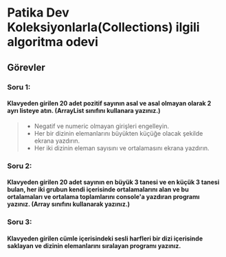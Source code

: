# Patika Dev Koleksiyonlarla(Collections) ilgili algoritma odevi
## Görevler
### **Soru 1:** 
#### Klavyeden girilen 20 adet pozitif sayının asal ve asal olmayan olarak 2 ayrı listeye atın. (ArrayList sınıfını kullanara yazınız.)

> - Negatif ve numeric olmayan girişleri engelleyin.
> - Her bir dizinin elemanlarını büyükten küçüğe olacak şekilde ekrana yazdırın.
> - Her iki dizinin eleman sayısını ve ortalamasını ekrana yazdırın.

### **Soru 2:**
#### Klavyeden girilen 20 adet sayının en büyük 3 tanesi ve en küçük 3 tanesi bulan, her iki grubun kendi içerisinde ortalamalarını alan ve bu ortalamaları ve ortalama toplamlarını console'a yazdıran programı yazınız. (Array sınıfını kullanarak yazınız.)

### **Soru 3:** 
#### Klavyeden girilen cümle içerisindeki sesli harfleri bir dizi içerisinde saklayan ve dizinin elemanlarını sıralayan programı yazınız.
